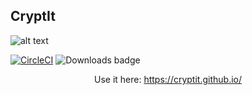 ## CryptIt

![alt text](https://github.com/cryptIt/cryptit.github.io/blob/master/logo.png?raw=true "Logo")

[![CircleCI](https://circleci.com/gh/cryptIt/cryptit.github.io/tree/master.svg?style=svg)](https://circleci.com/gh/cryptIt/cryptit.github.io/tree/master)
![Downloads badge](https://badged.co/cryptIt/cryptit.github.io)

<center>Use it here: <a href="https://cryptit.github.io/">https://cryptit.github.io/</a></center>


